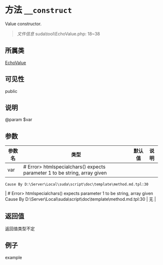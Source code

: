 # 方法 `__construct`

Value constructor.

> *文件信息* suda\tool\EchoValue.php: 18~38

## 所属类 

[EchoValue](../EchoValue.md)

## 可见性

 public 

## 说明

@param $var


## 参数


| 参数名 | 类型 | 默认值 | 说明 |
|--------|-----|-------|-------|
| var |  # Error> htmlspecialchars() expects parameter 1 to be string, array given
	Cause By D:\Server\Local\suda\script\doc\template\method.md.tpl:30
 | # Error> htmlspecialchars() expects parameter 1 to be string, array given
	Cause By D:\Server\Local\suda\script\doc\template\method.md.tpl:30
 | 无 |



## 返回值

返回值类型不定


## 例子

example